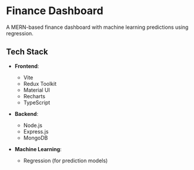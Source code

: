 # Finance Dashboard

A MERN-based finance dashboard with machine learning predictions using regression.

## Tech Stack

- **Frontend**: 
  - Vite
  - Redux Toolkit
  - Material UI
  - Recharts
  - TypeScript

- **Backend**: 
  - Node.js
  - Express.js
  - MongoDB

- **Machine Learning**:
  - Regression (for prediction models)
